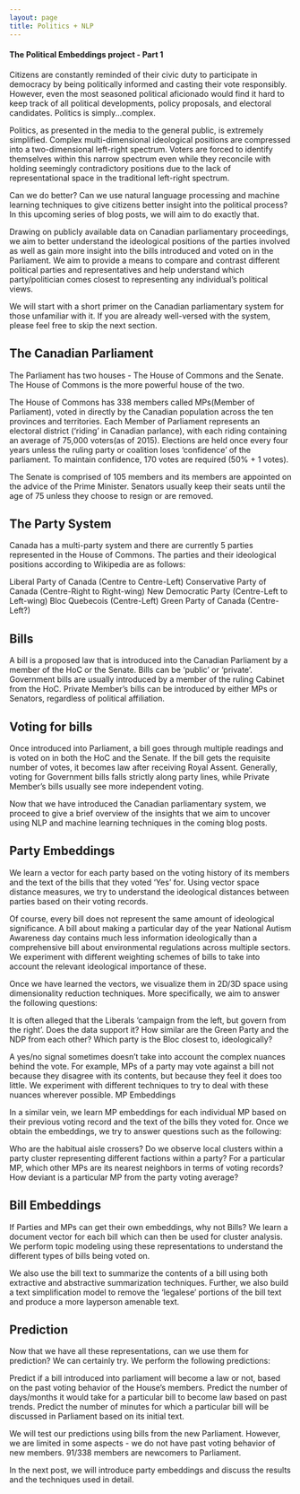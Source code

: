 ```yaml
---
layout: page
title: Politics + NLP
---
```


#### The Political Embeddings project - Part 1

Citizens are constantly reminded of their civic duty to participate in democracy by being politically informed and casting their vote responsibly. However, even the most seasoned political aficionado would find it hard to keep track of all political developments, policy proposals, and electoral candidates. Politics is simply...complex.

Politics, as presented in the media to the general public, is extremely simplified. Complex multi-dimensional ideological positions are compressed into a two-dimensional left-right spectrum. Voters are forced to identify themselves within this narrow spectrum even while they reconcile with holding seemingly contradictory positions due to the lack of representational space in the traditional left-right spectrum. 

Can we do better? Can we use natural language processing and machine learning techniques to give citizens better insight into the political process? In this upcoming series of blog posts, we will aim to do exactly that.

Drawing on publicly available data on Canadian parliamentary proceedings, we aim to better understand the ideological positions of the parties involved as well as gain more insight into the bills introduced and voted on in the Parliament. We aim to provide a means to compare and contrast different political parties and representatives and help understand which party/politician comes closest to representing any individual’s political views.

We will start with a short primer on the Canadian parliamentary system for those unfamiliar with it. If you are already well-versed with the system, please feel free to skip the next section.

## The Canadian Parliament
The Parliament has two houses - The House of Commons and the Senate. The House of Commons is the more powerful house of the two.

The House of Commons has 338 members called MPs(Member of Parliament), voted in directly by the Canadian population across the ten provinces and territories. Each Member of Parliament represents an electoral district (‘riding’ in Canadian parlance), with each riding containing an average of 75,000 voters(as of 2015). Elections are held once every four years unless the ruling party or coalition loses ‘confidence’ of the parliament. To maintain confidence, 170 votes are required (50% + 1 votes).

The Senate is comprised of 105 members and its members are appointed on the advice of the Prime Minister. Senators usually keep their seats until the age of 75 unless they choose to resign or are removed.

## The Party System

Canada has a multi-party system and there are currently 5 parties represented in the House of Commons. The parties and their ideological positions according to Wikipedia are as follows:

Liberal Party of Canada (Centre to Centre-Left)
Conservative Party of Canada (Centre-Right to Right-wing)
New Democratic Party (Centre-Left to Left-wing)
Bloc Quebecois (Centre-Left)
Green Party of Canada (Centre-Left?)

## Bills
A bill is a proposed law that is introduced into the Canadian Parliament by a member of the HoC or the Senate. Bills can be ‘public’ or ‘private’. Government bills are usually introduced by a member of the ruling Cabinet from the HoC. Private Member’s bills can be introduced by either MPs or Senators, regardless of political affiliation.

## Voting for bills
Once introduced into Parliament, a bill goes through multiple readings and is voted on in both the HoC and the Senate. If the bill gets the requisite number of votes, it becomes law after receiving Royal Assent. Generally, voting for Government bills falls strictly along party lines, while Private Member’s bills usually see more independent voting.

Now that we have introduced the Canadian parliamentary system, we proceed to give a brief overview of the insights that we aim to uncover using NLP and machine learning techniques in the coming blog posts.

## Party Embeddings

We learn a vector for each party based on the voting history of its members and the text of the bills that they voted ‘Yes’ for. Using vector space distance measures, we try to understand the ideological distances between parties based on their voting records. 

Of course, every bill does not represent the same amount of ideological significance. A bill about making a particular day of the year National Autism Awareness day contains much less information ideologically than a comprehensive bill about environmental regulations across multiple sectors. We experiment with different weighting schemes of bills to take into account the relevant ideological importance of these. 

Once we have learned the vectors, we visualize them in 2D/3D space using dimensionality reduction techniques. More specifically, we aim to answer the following questions:

It is often alleged that the Liberals ‘campaign from the left, but govern from the right’. Does the data support it?
How similar are the Green Party and the NDP from each other?
Which party is the Bloc closest to, ideologically?

A yes/no signal sometimes doesn’t take into account the complex nuances behind the vote. For example, MPs of a party may vote against a bill not because they disagree with its contents, but because they feel it does too little. We experiment with different techniques to try to deal with these nuances wherever possible.
MP Embeddings

In a similar vein, we learn MP embeddings for each individual MP based on their previous voting record and the text of the bills they voted for. Once we obtain the embeddings, we try to answer questions such as the following:

Who are the habitual aisle crossers? 
Do we observe local clusters within a party cluster representing different factions within a party?
For a particular MP, which other MPs are its nearest neighbors in terms of voting records?
How deviant is a particular MP from the party voting average?

## Bill Embeddings

If Parties and MPs can get their own embeddings, why not Bills? We learn a document vector for each bill which can then be used for cluster analysis. We perform topic modeling using these representations to understand the different types of bills being voted on.

We also use the bill text to summarize the contents of a bill using both extractive and abstractive summarization techniques. Further, we also build a text simplification model to remove the ‘legalese’ portions of the bill text and produce a more layperson amenable text.

## Prediction

Now that we have all these representations, can we use them for prediction?
We can certainly try.
We perform the following predictions:

Predict if a bill introduced into parliament will become a law or not, based on the past voting behavior of the House’s members.
Predict the number of days/months it would take for a particular bill to become law based on past trends.
Predict the number of minutes for which a particular bill will be discussed in Parliament based on its initial text.

We will test our predictions using bills from the new Parliament. However, we are limited in some aspects - we do not have past voting behavior of new members. 91/338 members are newcomers to Parliament.

In the next post, we will introduce party embeddings and discuss the results and the techniques used in detail.

